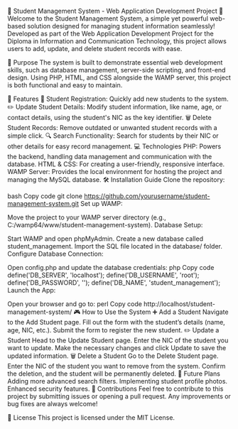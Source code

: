 🌟 Student Management System - Web Application Development Project 🌟
Welcome to the Student Management System, a simple yet powerful web-based solution designed for managing student information seamlessly! Developed as part of the Web Application Development Project for the Diploma in Information and Communication Technology, this project allows users to add, update, and delete student records with ease.

🎯 Purpose
The system is built to demonstrate essential web development skills, such as database management, server-side scripting, and front-end design. Using PHP, HTML, and CSS alongside the WAMP server, this project is both functional and easy to maintain.

🚀 Features
📝 Student Registration: Quickly add new students to the system.
✏️ Update Student Details: Modify student information, like name, age, or contact details, using the student's NIC as the key identifier.
🗑️ Delete Student Records: Remove outdated or unwanted student records with a simple click.
🔍 Search Functionality: Search for students by their NIC or other details for easy record management.
💻 Technologies
PHP: Powers the backend, handling data management and communication with the database.
HTML & CSS: For creating a user-friendly, responsive interface.
WAMP Server: Provides the local environment for hosting the project and managing the MySQL database.
🛠️ Installation Guide
Clone the repository:

bash
Copy code
git clone https://github.com/yourusername/student-management-system.git
Set up WAMP:

Move the project to your WAMP server directory (e.g., C:/wamp64/www/student-management-system).
Database Setup:

Start WAMP and open phpMyAdmin.
Create a new database called student_management.
Import the SQL file located in the database/ folder.
Configure Database Connection:

Open config.php and update the database credentials:
php
Copy code
define('DB_SERVER', 'localhost');
define('DB_USERNAME', 'root');
define('DB_PASSWORD', '');
define('DB_NAME', 'student_management');
Launch the App:

Open your browser and go to:
perl
Copy code
http://localhost/student-management-system/
🎮 How to Use the System
➕ Add a Student
Navigate to the Add Student page.
Fill out the form with the student’s details (name, age, NIC, etc.).
Submit the form to register the new student.
✏️ Update a Student
Head to the Update Student page.
Enter the NIC of the student you want to update.
Make the necessary changes and click Update to save the updated information.
🗑️ Delete a Student
Go to the Delete Student page.
Enter the NIC of the student you want to remove from the system.
Confirm the deletion, and the student will be permanently deleted.
🎨 Future Plans
Adding more advanced search filters.
Implementing student profile photos.
Enhanced security features.
🙌 Contributions
Feel free to contribute to this project by submitting issues or opening a pull request. Any improvements or bug fixes are always welcome!

📄 License
This project is licensed under the MIT License.
